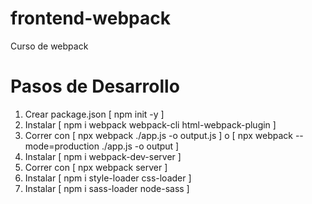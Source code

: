 # frontend-webpack
Curso de webpack

# Pasos de Desarrollo
1. Crear package.json [ npm init -y ]
2. Instalar [ npm i webpack webpack-cli html-webpack-plugin ]
3. Correr con [ npx webpack ./app.js -o output.js ] o [ npx webpack --mode=production ./app.js -o output ]
4. Instalar [ npm i webpack-dev-server ]
5. Correr con [ npx webpack server ]
6. Instalar [ npm i style-loader css-loader ]
7. Instalar [ npm i sass-loader node-sass ]
